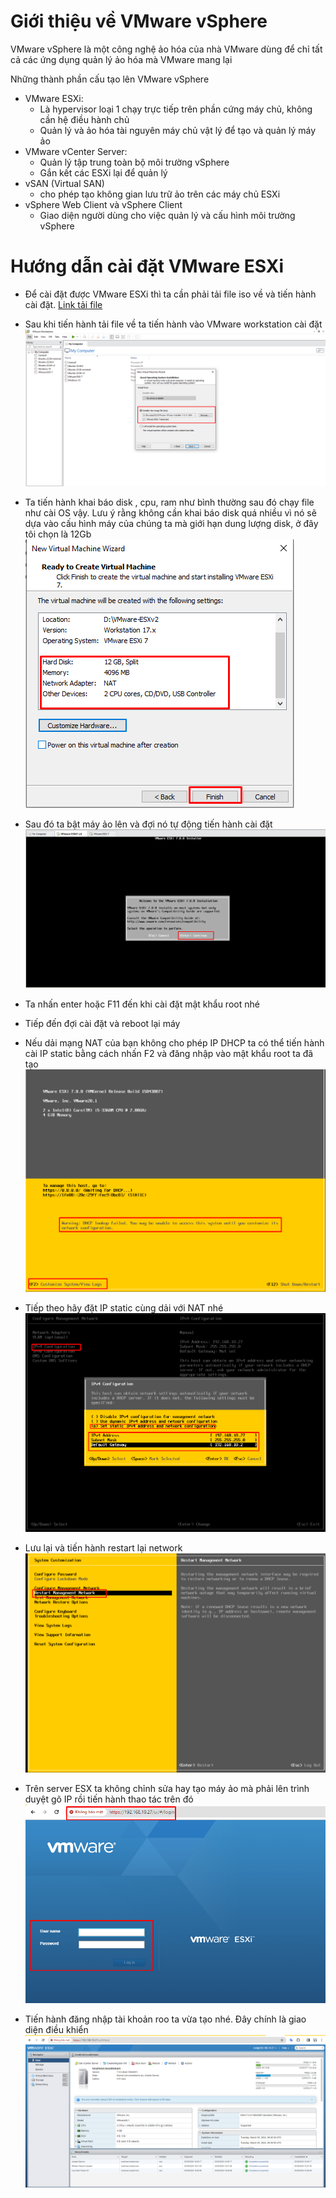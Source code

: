 # Giới thiệu về VMware vSphere
VMware vSphere là một công nghệ ảo hóa của nhà VMware dùng để chỉ tất cả các ứng dụng quản lý ảo hóa mà VMware mang lại

Những thành phần cấu tạo lên VMware vSphere

- VMware ESXi: 
  - Là hypervisor loại 1 chạy trực tiếp trên phần cứng máy chủ, không cần hệ điều hành chủ
  - Quản lý và ảo hóa tài nguyên máy chủ vật lý để tạo và quản lý máy ảo
- VMware vCenter Server:
  - Quản lý tập trung toàn bộ môi trường vSphere
  - Gắn kết các ESXi lại để quản lý
- vSAN (Virtual SAN)
  - cho phép tạo không gian lưu trữ ảo trên các máy chủ ESXi
- vSphere Web Client và vSphere Client
  - Giao diện người dùng cho việc quản lý và cấu hình môi trường vSphere
# Hướng dẫn cài đặt VMware ESXi
- Để cài đặt được VMware ESXi thì ta cần phải tải file iso về và tiến hành cài đặt. [Link tải file](https://drive.google.com/file/d/1a-A3ijKP342D0etCrlXdNWQ2YoDf1KKk/edit)
- Sau khi tiến hành tải file về ta tiến hành vào VMware workstation cài đặt
  ![Alt](/thuctap/anh/Screenshot_765.png)
- Ta tiến hành khai báo disk , cpu, ram như bình thường sau đó chạy file như cài OS vậy. Lưu ý rằng không cần khai báo disk quá nhiều vì nó sẽ dựa vào cấu hình máy của chúng ta mà giới hạn dung lượng disk, ở đây tôi chọn là 12Gb
  ![Alt](/thuctap/anh/Screenshot_766.png)
- Sau đó ta bật máy ảo lên và đợi nó tự động tiến hành cài đặt
  ![Alt](/thuctap/anh/Screenshot_767.png)
- Ta nhấn enter hoặc F11 đến khi cài đặt mật khẩu root nhé
- Tiếp đến đợi cài đặt và reboot lại máy
- Nếu dải mạng NAT của bạn không cho phép IP DHCP ta có thể tiến hành cài IP static bằng cách nhấn F2 và đăng nhập vào mật khẩu root ta đã tạo
  ![Alt](/thuctap/anh/Screenshot_768.png)
- Tiếp theo hãy đặt IP static cùng dải với NAT nhé
    ![Alt](/thuctap/anh/Screenshot_769.png)
- Lưu lại và tiến hành restart lại network
  ![Alt](/thuctap/anh/Screenshot_770.png)

- Trên server ESX ta không chỉnh sửa hay tạo máy ảo mà phải lên trình duyệt gõ IP rồi tiến hành thao tác trên đó
   ![Alt](/thuctap/anh/Screenshot_771.png)
- Tiến hành đăng nhập tài khoản roo ta vừa tạo nhé. Đây chính là giao diện điều khiển
  ![Alt](/thuctap/anh/Screenshot_772.png)

  
  